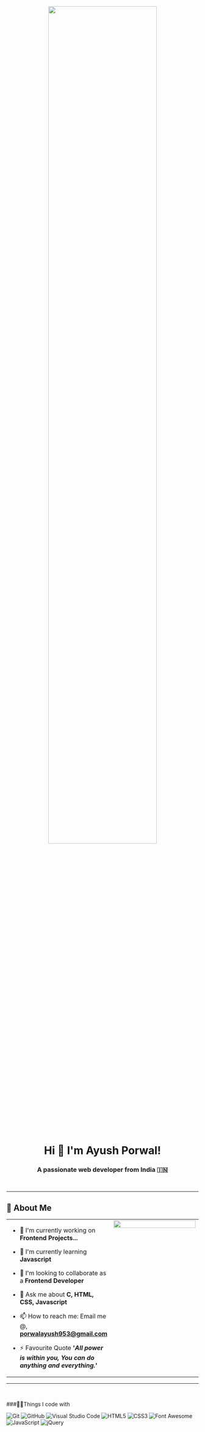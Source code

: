 <div align="center">
<img src="https://user-images.githubusercontent.com/74038190/225813708-98b745f2-7d22-48cf-9150-083f1b00d6c9.gif" align="center" style="width: 75%" />
</div>

<br>

<h1 align="center">Hi 👋 I'm Ayush Porwal!</h1>
<h3 align="center">A passionate web developer from India 🇮🇳</h3>

<br>


---

## 🚀 About Me
<table><tr><td valign="top" width="50%">

- 🔭 I'm currently working on **Frontend Projects...**

- 🌱 I'm currently learning **Javascript**

- 👯 I'm looking to collaborate as a **Frontend Developer**

- 💬 Ask me about **C, HTML, CSS, Javascript**

- 📫 How to reach me: Email me @, **porwalayush953@gmail.com**

- ⚡ Favourite Quote **'_All power is within you, You can do anything and everything._'**

</td><td valign="top" width="50%">

<div align="center">
<img src="https://media.giphy.com/media/qgQUggAC3Pfv687qPC/giphy.gif" align="center" style="width: 100%" />
</div></td></tr></table>

---

<br>

###🧑‍💻Things I code with

![Git](https://img.shields.io/badge/-Git-000000?style=flat&logo=git&logoColor=F05032&labelColor=ffffff)
![GitHub](https://img.shields.io/badge/-GitHub-000000?style=flat&logo=github&logoColor=000000&labelColor=ffffff)
![Visual Studio Code](https://img.shields.io/badge/-VSCode-000000?style=flat&logo=visual-studio-code&labelColor=007ACC)
![HTML5](https://img.shields.io/badge/-HTML5-000000?style=flat&logo=html5&logoColor=ffffff&labelColor=E34F26)
![CSS3](https://img.shields.io/badge/-CSS3-000000?style=flat&logo=css3&logoColor=ffffff&labelColor=1572B6) 
![Font Awesome](https://img.shields.io/badge/-font%20awesome-000000?style=flat&logo=font-awesome&logoColor=339AF0&labelColor=ffffff)
![JavaScript](https://img.shields.io/badge/-JavaScript-000000?style=flat&logo=javascript)
![jQuery](https://img.shields.io/badge/-jQuery-000000?style=flat&logo=jQuery&logoColor=0769AD&labelColor=ffffff)
<!-- !
![Windows](https://img.shields.io/badge/-Windows-000000?style=flat&logo=windows&logoColor=ffffff&labelColor=0078D6)

<br>


## Connect with me

<div align="center" style="display: flex; flex-wrap: wrap; justify-content: center;">
<a href="https://github.com/ayushporwal360" target="_blank">
<img src=https://img.shields.io/badge/github-%2324292e.svg?&style=for-the-badge&logo=github&logoColor=white alt=github style="margin-bottom: 5px;" />
</a>
<a href="https://x.com/ayushporwal360?s=09" target="_blank">
<img src=https://img.shields.io/badge/twitter-%2300acee.svg?&style=for-the-badge&logo=twitter&logoColor=white alt=twitter style="margin-bottom: 5px;" />
</a>
<a href="https://www.linkedin.com/in/ayushporwal360/" target="_blank">
<img src=https://img.shields.io/badge/linkedin-%231E77B5.svg?&style=for-the-badge&logo=linkedin&logoColor=white alt=linkedin style="margin-bottom: 5px;" />
</a>
<a href="https://www.instagram.com/porwalayushofficial?igsh=MW10dGFjcG9qaGlycg==" target="_blank">
<img src=https://img.shields.io/badge/instagram-%23000000.svg?&style=for-the-badge&logo=instagram&logoColor=white alt=instagram style="margin-bottom: 5px;" />
</a>  
</div>

---
      

      



